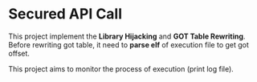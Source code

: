 # Secured API Call

This project implement the **Library Hijacking** and **GOT Table Rewriting**.
Before rewriting got table, it need to **parse elf** of execution file to get got offset.

This project aims to monitor the process of execution (print log file).

